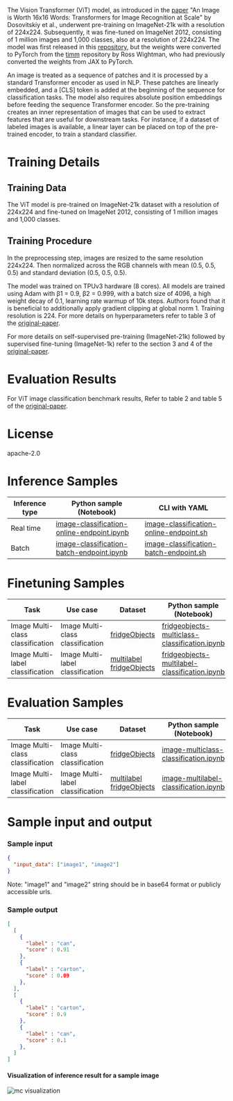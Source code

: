 The Vision Transformer (ViT) model, as introduced in the <a href="https://arxiv.org/abs/2010.11929" target="_blank">paper</a> "An Image is Worth 16x16 Words: Transformers for Image Recognition at Scale" by Dosovitskiy et al., underwent pre-training on ImageNet-21k with a resolution of 224x224. Subsequently, it was fine-tuned on ImageNet 2012, consisting of 1 million images and 1,000 classes, also at a resolution of 224x224. The model was first released in this <a href="https://github.com/google-research/vision_transformer" target="_blank">repository</a>, but the weights were converted to PyTorch from the <a href="https://github.com/huggingface/pytorch-image-models" target="_blank">timm</a> repository by Ross Wightman, who had previously converted the weights from JAX to PyTorch.

An image is treated as a sequence of patches and it is processed by a standard Transformer encoder as used in NLP. These patches are linearly embedded, and a [CLS] token is added at the beginning of the sequence for classification tasks. The model also requires absolute position embeddings before feeding the sequence Transformer encoder. So the pre-training creates an inner representation of images that can be used to extract features that are useful for downstream tasks. For instance, if a dataset of labeled images is available, a linear layer can be placed on top of the pre-trained encoder, to train a standard classifier.

# Training Details

## Training Data

The ViT model is pre-trained on ImageNet-21k dataset with a resolution of 224x224 and fine-tuned on ImageNet 2012, consisting of 1 million images and 1,000 classes.

## Training Procedure

In the preprocessing step, images are resized to the same resolution 224x224. Then normalized across the RGB channels with mean (0.5, 0.5, 0.5) and standard deviation (0.5, 0.5, 0.5).

The model was trained on TPUv3 hardware (8 cores). All models are trained using Adam with β1 = 0.9, β2 = 0.999, with a batch size of 4096, a high weight decay of 0.1, learning rate warmup of 10k steps. Authors found that it is beneficial to additionally apply gradient clipping at global norm 1. Training resolution is 224. For more details on hyperparameters refer to table 3 of the <a href="https://arxiv.org/abs/2010.11929" target="_blank">original-paper</a>.

For more details on self-supervised pre-training (ImageNet-21k) followed by supervised fine-tuning (ImageNet-1k) refer to the section 3 and 4 of the <a href="https://arxiv.org/abs/2010.11929" target="_blank">original-paper</a>.

# Evaluation Results

For ViT image classification benchmark results, Refer to table 2 and table 5 of the <a href="https://arxiv.org/abs/2010.11929" target="_blank">original-paper</a>.

# License

apache-2.0

# Inference Samples

Inference type|Python sample (Notebook)|CLI with YAML
|--|--|--|
Real time|<a href="https://aka.ms/azureml-infer-sdk-image-classification" target="_blank">image-classification-online-endpoint.ipynb</a>|<a href="https://aka.ms/azureml-infer-cli-image-classification" target="_blank">image-classification-online-endpoint.sh</a>
Batch |<a href="https://aka.ms/azureml-infer-batch-sdk-image-classification" target="_blank">image-classification-batch-endpoint.ipynb</a>|<a href="https://aka.ms/azureml-infer-batch-cli-image-classification" target="_blank">image-classification-batch-endpoint.sh</a>

# Finetuning Samples

Task|Use case|Dataset|Python sample (Notebook)|CLI with YAML
|---|--|--|--|--|
Image Multi-class classification|Image Multi-class classification|[fridgeObjects](https://cvbp-secondary.z19.web.core.windows.net/datasets/image_classification/fridgeObjects.zip)|<a href="https://aka.ms/azureml-ft-sdk-image-mc-classification" target="_blank">fridgeobjects-multiclass-classification.ipynb</a>|<a href="https://aka.ms/azureml-ft-cli-image-mc-classification" target="_blank">fridgeobjects-multiclass-classification.sh</a>
Image Multi-label classification|Image Multi-label classification|[multilabel fridgeObjects](https://cvbp-secondary.z19.web.core.windows.net/datasets/image_classification/multilabelFridgeObjects.zip)|<a href="https://aka.ms/azureml-ft-sdk-image-ml-classification" target="_blank">fridgeobjects-multilabel-classification.ipynb</a>|<a href="https://aka.ms/azureml-ft-cli-image-ml-classification" target="_blank">fridgeobjects-multilabel-classification.sh</a>

# Evaluation Samples

|Task|Use case|Dataset|Python sample (Notebook)|
|---|--|--|--|
|Image Multi-class classification|Image Multi-class classification|[fridgeObjects](https://cvbp-secondary.z19.web.core.windows.net/datasets/image_classification/fridgeObjects.zip)|<a href="https://aka.ms/azureml-evaluation-sdk-image-mc-classification" target="_blank">image-multiclass-classification.ipynb</a>|
|Image Multi-label classification|Image Multi-label classification|[multilabel fridgeObjects](https://cvbp-secondary.z19.web.core.windows.net/datasets/image_classification/multilabelFridgeObjects.zip)|<a href="https://aka.ms/azureml-evaluation-sdk-image-ml-classification" target="_blank">image-multilabel-classification.ipynb</a>|

# Sample input and output

### Sample input

```json
{
  "input_data": ["image1", "image2"]
}
```

Note: "image1" and "image2" string should be in base64 format or publicly accessible urls.


### Sample output

```json
[
  [
    {
      "label" : "can",
      "score" : 0.91
    },
    {
      "label" : "carton",
      "score" : 0.09
    },
  ],
  [
    {
      "label" : "carton",
      "score" : 0.9
    },
    {
      "label" : "can",
      "score" : 0.1
    },
  ]
]
```

#### Visualization of inference result for a sample image

<img src="https://automlcesdkdataresources.blob.core.windows.net/finetuning-image-models/images/Model_Result_Visualizations(Do_not_delete)/plot_google-vit-base-patch16-224_elephant_MC.png" alt="mc visualization">
